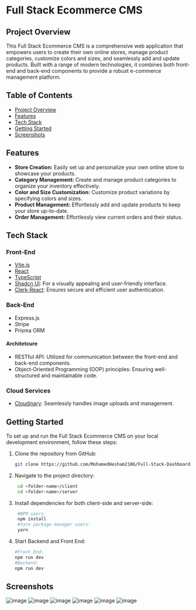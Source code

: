 # Full Stack Ecommerce CMS

## Project Overview

This Full Stack Ecommerce CMS is a comprehensive web application that empowers users to create their own online stores, manage product categories, customize colors and sizes, and seamlessly add and update products. Built with a range of modern technologies, it combines both front-end and back-end components to provide a robust e-commerce management platform.

## Table of Contents
- [Project Overview](#project-overview)
- [Features](#features)
- [Tech Stack](#tech-stack)
- [Getting Started](#getting-started)
- [Screenshots](#screenshots)
  
## Features

- **Store Creation:** Easily set up and personalize your own online store to showcase your products.
- **Category Management:** Create and manage product categories to organize your inventory effectively.
- **Color and Size Customization:** Customize product variations by specifying colors and sizes.
- **Product Management:** Effortlessly add and update products to keep your store up-to-date.
- **Order Management:** Effortlessly view current orders and their status.

## Tech Stack

### Front-End
- [Vite.js](https://vitejs.dev/)
- [React](https://reactjs.org/)
- [TypeScript](https://www.typescriptlang.org/)
- [Shadcn UI](https://ui.shadcn.com/): For a visually appealing and user-friendly interface.
- [Clerk-React](https://clerk.com/): Ensures secure and efficient user authentication.

### Back-End
- Express.js
- Stripe
- Prisma ORM
#### Architetcure
- RESTful API: Utilized for communication between the front-end and back-end components.
- Object-Oriented Programming (OOP) principles: Ensuring well-structured and maintainable code.


### Cloud Services
- [Cloudinary](https://cloudinary.com/): Seamlessly handles image uploads and management.

## Getting Started

To set up and run the Full Stack Ecommerce CMS on your local development environment, follow these steps:

1. Clone the repository from GitHub:

   ```bash
   git clone https://github.com/MohamedHesham2106/Full-Stack-Dashboard-CMS-ECommerce.git
   ```
2. Navigate to the project directory:
   ```bash
    cd <folder-name>/client
    cd <folder-name>/server
   ```
3. Install dependencies for both client-side and server-side:
   ```bash
    #NPM users
    npm install
    #Yarn package manager users:
    yarn 
   ```
4. Start Backend and Front End:
   ```bash
   #Front End:
   npm run dev
   #Backend:
   npm run dev
   ```
## Screenshots
![image](https://github.com/MohamedHesham2106/Full-Stack-Dashboard-CMS-ECommerce/assets/102517583/4e7f36be-7974-4b91-ae4d-d0ffecb43e3a)
![image](https://github.com/MohamedHesham2106/Full-Stack-Dashboard-CMS-ECommerce/assets/102517583/fcaffecf-a2e0-4e5c-ae07-72047edcb6fa)
![image](https://github.com/MohamedHesham2106/Full-Stack-Dashboard-CMS-ECommerce/assets/102517583/51b08f72-6626-4912-9bf7-74d95115a577)
![image](https://github.com/MohamedHesham2106/Full-Stack-Dashboard-CMS-ECommerce/assets/102517583/65fbb969-655a-49cb-8429-6392f53ebfca)
![image](https://github.com/MohamedHesham2106/Full-Stack-Dashboard-CMS-ECommerce/assets/102517583/734d14de-fe51-4d53-8bb6-3fe2e9cbc4b5)
![image](https://github.com/MohamedHesham2106/Full-Stack-Dashboard-CMS-ECommerce/assets/102517583/2fe039cc-1018-40fa-b027-b5cf25c55c9c)


